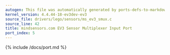 ```yaml
---
autogen: This file was automatically generated by ports-defs-to-markdown.py
kernel_version: 4.4.44-18-ev3dev-ev3
source_file: drivers/lego/sensors/ms_ev3_smux.c
source_line: 42
title: mindsensors.com EV3 Sensor Multiplexer Input Port
port_index: 5
---
```


{% include /docs/port.md %}
